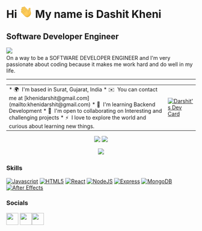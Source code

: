 Hi <img src="https://raw.githubusercontent.com/ABSphreak/ABSphreak/master/gifs/Hi.gif" width="35"> My name is Dashit Kheni
===========================

Software Developer Engineer
---------------------------
![](https://komarev.com/ghpvc/?username=Darshit-dev&color=brightgreen&style=flat) \
On a way to be a SOFTWARE DEVELOPER ENGINEER and I'm very passionate about coding because it makes me work hard and do well in my life.
<hr>
<table>
  <tr>
    <td>
* 🌍  I'm based in Surat, Gujarat, India
* ✉️  You can contact me at [khenidarshit@gmail.com](mailto:khenidarshit@gmail.com)
* 🧠  I'm learning Backend Development
* 🤝  I'm open to collaborating on Interesting and challenging projects
* ⚡  I love to explore the world and curious about learning new things.
    </td>
    <td>
      <a href="https://app.daily.dev/darshit99"><img src="https://api.daily.dev/devcards/dd4bc961302c4a3d97dba9538b479a5c.png?r=06g" width="400" alt="Darshit's Dev Card"/></a>
      </td>
    </tr>
</table>


<p align="center">
  <img width="400px" src="https://github-readme-stats.vercel.app/api?username=Darshit-dev&count_private=true&show_icons=true&theme=material-palenight&hide_border=true&bg_color=1F222E" />
  <img width="400px" src="https://github-readme-streak-stats.herokuapp.com?user=Darshit-dev&theme=material-palenight&hide_border=true&fire=C77800&ring=7C2AE8&background=1F222E" />
</p>
     
<div align="center"> <img src="https://raw.githubusercontent.com/Darshit-dev/Darshit-dev/output/github-contribution-grid-snake.svg" /></div>

### Skills

<p align="left">
<a href="https://developer.mozilla.org/en-US/docs/Web/JavaScript" target="_blank" rel="noreferrer"><img src="https://raw.githubusercontent.com/danielcranney/readme-generator/main/public/icons/skills/javascript-colored.svg" width="36" height="36" alt="Javascript" /></a>
<a href="https://developer.mozilla.org/en-US/docs/Glossary/HTML5" target="_blank" rel="noreferrer"><img src="https://raw.githubusercontent.com/danielcranney/readme-generator/main/public/icons/skills/html5-colored.svg" width="36" height="36" alt="HTML5" /></a>
<a href="https://reactjs.org/" target="_blank" rel="noreferrer"><img src="https://raw.githubusercontent.com/danielcranney/readme-generator/main/public/icons/skills/react-colored.svg" width="36" height="36" alt="React" /></a>
<a href="https://nodejs.org/en/" target="_blank" rel="noreferrer"><img src="https://raw.githubusercontent.com/danielcranney/readme-generator/main/public/icons/skills/nodejs-colored.svg" width="36" height="36" alt="NodeJS" /></a>
<a href="https://expressjs.com/" target="_blank" rel="noreferrer"><img src="https://raw.githubusercontent.com/danielcranney/readme-generator/main/public/icons/skills/express-colored.svg" width="36" height="36" alt="Express" /></a>
<a href="https://www.mongodb.com/" target="_blank" rel="noreferrer"><img src="https://raw.githubusercontent.com/danielcranney/readme-generator/main/public/icons/skills/mongodb-colored.svg" width="36" height="36" alt="MongoDB" /></a>
<a href="https://www.adobe.com/uk/products/aftereffects.html" target="_blank" rel="noreferrer"><img src="https://raw.githubusercontent.com/danielcranney/readme-generator/main/public/icons/skills/aftereffects-colored.svg" width="36" height="36" alt="After Effects" /></a>
</p>


### Socials

<img src="https://raw.githubusercontent.com/danielcranney/readme-generator/main/public/icons/socials/facebook.svg" width="32" height="32" /></a> <a href="https://www.github.com/Darshit-dev" target="_blank" rel="noreferrer"><img src="https://raw.githubusercontent.com/danielcranney/readme-generator/main/public/icons/socials/github.svg" width="32" height="32" /></a><a href="https://www.linkedin.com/in/darshit-kheni/" target="_blank" rel="noreferrer"><img src="https://raw.githubusercontent.com/danielcranney/readme-generator/main/public/icons/socials/linkedin.svg" width="32" height="32" /></a> 
<!---

You can click the Preview link to take a look at your changes.
--->
